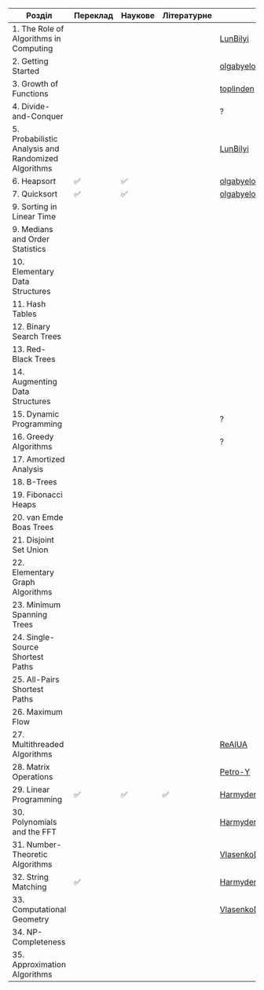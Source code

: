 | Розділ | Переклад | Наукове | Літературне | |
| --- | --- | --- | --- | --- |
|  1. The Role of Algorithms in Computing              |                  |                  |                  |[LunBilyi](https://github.com/Harmyder/i2a/issues?q=assignee%3ALunBilyi+is%3Aopen)|
|  2. Getting Started                                  |                  |                  |                  |[olgabyelova](https://github.com/Harmyder/i2a/issues?q=assignee%3Aolgabyelova+is%3Aopen)|
|  3. Growth of Functions                              |                  |                  |                  |[toplinden](https://github.com/Harmyder/i2a/issues?q=assignee%3Atoplinden+is%3Aopen)|
|  4. Divide-and-Conquer                               |                  |                  |                  |?|
|  5. Probabilistic Analysis and Randomized Algorithms |                  |                  |                  |[LunBilyi](https://github.com/Harmyder/i2a/issues?q=assignee%3ALunBilyi+is%3Aopen)|
|  6. Heapsort                                         |:white_check_mark:|:white_check_mark:|                  |[olgabyelova](https://github.com/Harmyder/i2a/issues?q=assignee%3Aolgabyelova+is%3Aopen)|
|  7. Quicksort                                        |:white_check_mark:|:white_check_mark:|                  |[olgabyelova](https://github.com/Harmyder/i2a/issues?q=assignee%3Aolgabyelova+is%3Aopen)|
|  9. Sorting in Linear Time                           |                  |                  |                  ||
|  9. Medians and Order Statistics                     |                  |                  |                  ||
| 10. Elementary Data Structures                       |                  |                  |                  ||
| 11. Hash Tables                                      |                  |                  |                  ||
| 12. Binary Search Trees                              |                  |                  |                  ||
| 13. Red-Black Trees                                  |                  |                  |                  ||
| 14. Augmenting Data Structures                       |                  |                  |                  ||
| 15. Dynamic Programming                              |                  |                  |                  |?|
| 16. Greedy Algorithms                                |                  |                  |                  |?|
| 17. Amortized Analysis                               |                  |                  |                  ||
| 18. B-Trees                                          |                  |                  |                  ||
| 19. Fibonacci Heaps                                  |                  |                  |                  ||
| 20. van Emde Boas Trees                              |                  |                  |                  ||
| 21. Disjoint Set Union                               |                  |                  |                  ||
| 22. Elementary Graph Algorithms                      |                  |                  |                  ||
| 23. Minimum Spanning Trees                           |                  |                  |                  ||
| 24. Single-Source Shortest Paths                     |                  |                  |                  ||
| 25. All-Pairs Shortest Paths                         |                  |                  |                  ||
| 26. Maximum Flow                                     |                  |                  |                  ||
| 27. Multithreaded Algorithms                         |                  |                  |                  |[ReAlUA](https://github.com/Harmyder/i2a/issues?q=assignee%3AReAlUA+is%3Aopen)|
| 28. Matrix Operations                                |                  |                  |                  |[Petro-Y](https://github.com/Harmyder/i2a/issues/assigned/Petro-Y)|
| 29. Linear Programming                               |:white_check_mark:|:white_check_mark:|:white_check_mark:|[Harmyder](https://github.com/Harmyder/i2a/issues?q=assignee%3AHarmyder+is%3Aopen)|
| 30. Polynomials and the FFT                          |                  |                  |                  |[Harmyder](https://github.com/Harmyder/i2a/issues?q=assignee%3AHarmyder+is%3Aopen)|
| 31. Number-Theoretic Algorithms                      |                  |                  |                  |[VlasenkoDmytro](https://github.com/Harmyder/i2a/issues?q=assignee%3AVlasenkoDmytro+is%3Aopen)|
| 32. String Matching                                  |:white_check_mark:|                  |                  |[Harmyder](https://github.com/Harmyder/i2a/issues?q=assignee%3AHarmyder+is%3Aopen)|
| 33. Computational Geometry                           |                  |                  |                  |[VlasenkoDmytro](https://github.com/Harmyder/i2a/issues?q=assignee%3AVlasenkoDmytro+is%3Aopen)|
| 34. NP-Completeness                                  |                  |                  |                  ||
| 35. Approximation Algorithms                         |                  |                  |                  ||
